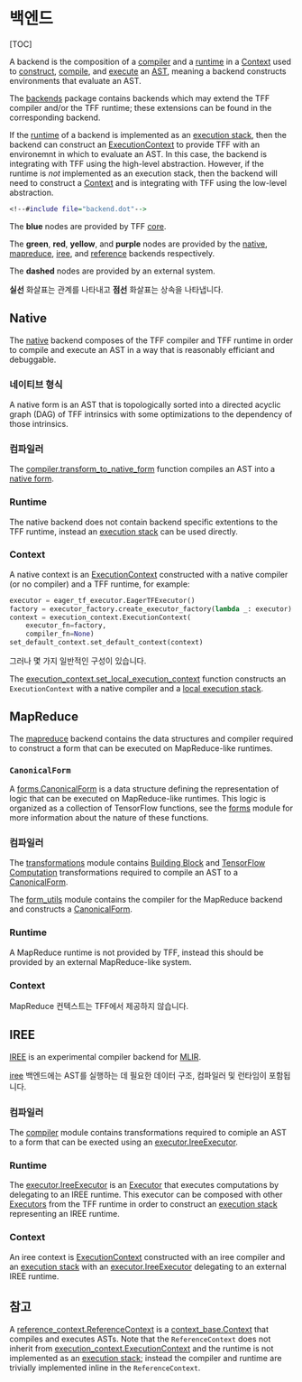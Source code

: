 # 백엔드

[TOC]

A backend is the composition of a [compiler](compilation.md#compiler) and a [runtime](execution.md#runtime) in a [Context](context.md#context) used to [construct](tracing.md), [compile](compilation.md), and [execute](execution.md) an [AST](compilation.md#ast), meaning a backend constructs environments that evaluate an AST.

The [backends](https://github.com/tensorflow/federated/blob/master/tensorflow_federated/python/core/backends) package contains backends which may extend the TFF compiler and/or the TFF runtime; these extensions can be found in the corresponding backend.

If the [runtime](execution.md#runtime) of a backend is implemented as an [execution stack](execution.md#execution-stack), then the backend can construct an [ExecutionContext](context.md#executioncontext) to provide TFF with an environemnt in which to evaluate an AST. In this case, the backend is integrating with TFF using the high-level abstraction. However, if the runtime is *not* implemented as an execution stack, then the backend will need to construct a [Context](context.md#context) and is integrating with TFF using the low-level abstraction.

```dot
<!--#include file="backend.dot"-->
```

The **blue** nodes are provided by TFF [core](https://github.com/tensorflow/federated/blob/master/tensorflow_federated/python/core).

The **green**, **red**, **yellow**, and **purple** nodes are provided by the [native](#native), [mapreduce](#mapreduce), [iree](#iree), and [reference](#reference) backends respectively.

The **dashed** nodes are provided by an external system.

**실선** 화살표는 관계를 나타내고 **점선** 화살표는 상속을 나타냅니다.

## Native

The [native](https://github.com/tensorflow/federated/blob/master/tensorflow_federated/python/core/backends/native) backend composes of the TFF compiler and TFF runtime in order to compile and execute an AST in a way that is reasonably efficiant and debuggable.

### 네이티브 형식

A native form is an AST that is topologically sorted into a directed acyclic graph (DAG) of TFF intrinsics with some optimizations to the dependency of those intrinsics.

### 컴파일러

The [compiler.transform_to_native_form](https://github.com/tensorflow/federated/blob/master/tensorflow_federated/python/core/backends/native/compiler.py) function compiles an AST into a [native form](#native-form).

### Runtime

The native backend does not contain backend specific extentions to the TFF runtime, instead an [execution stack](execution.md#execution-stack) can be used directly.

### Context

A native context is an [ExecutionContext](context.md#executioncontext) constructed with a native compiler (or no compiler) and a TFF runtime, for example:

```python
executor = eager_tf_executor.EagerTFExecutor()
factory = executor_factory.create_executor_factory(lambda _: executor)
context = execution_context.ExecutionContext(
    executor_fn=factory,
    compiler_fn=None)
set_default_context.set_default_context(context)
```

그러나 몇 가지 일반적인 구성이 있습니다.

The [execution_context.set_local_execution_context](https://github.com/tensorflow/federated/blob/master/tensorflow_federated/python/core/backends/native/execution_context.py) function constructs an `ExecutionContext` with a native compiler and a [local execution stack](execution.md#local-execution-stack).

## MapReduce

The [mapreduce](https://github.com/tensorflow/federated/blob/master/tensorflow_federated/python/core/backends/mapreduce) backend contains the data structures and compiler required to construct a form that can be executed on MapReduce-like runtimes.

### `CanonicalForm`

A [forms.CanonicalForm](https://github.com/tensorflow/federated/blob/master/tensorflow_federated/python/core/backends/mapreduce/forms.py) is a data structure defining the representation of logic that can be executed on MapReduce-like runtimes. This logic is organized as a collection of TensorFlow functions, see the [forms](https://github.com/tensorflow/federated/blob/master/tensorflow_federated/python/core/backends/mapreduce/forms.py) module for more information about the nature of these functions.

### 컴파일러

The [transformations](https://github.com/tensorflow/federated/blob/master/tensorflow_federated/python/core/backends/mapreduce/transformations.py) module contains [Building Block](compilation.md#building-block) and [TensorFlow Computation](compilation.md#tensorflow-computation) transformations required to compile an AST to a [CanonicalForm](#canonicalform).

The [form_utils](https://github.com/tensorflow/federated/blob/master/tensorflow_federated/python/core/backends/mapreduce/form_utils.py) module contains the compiler for the MapReduce backend and constructs a [CanonicalForm](#canonicalform).

### Runtime

A MapReduce runtime is not provided by TFF, instead this should be provided by an external MapReduce-like system.

### Context

MapReduce 컨텍스트는 TFF에서 제공하지 않습니다.

## IREE

[IREE](https://github.com/google/iree) is an experimental compiler backend for [MLIR](https://mlir.llvm.org/).

[iree](https://github.com/tensorflow/federated/blob/master/tensorflow_federated/python/core/backends/iree) 백엔드에는 AST를 실행하는 데 필요한 데이터 구조, 컴파일러 및 런타임이 포함됩니다.

### 컴파일러

The [compiler](https://github.com/tensorflow/federated/blob/master/tensorflow_federated/python/core/backends/iree/compiler.py) module contains transformations required to comiple an AST to a form that can be exected using an [executor.IreeExecutor](https://github.com/tensorflow/federated/blob/master/tensorflow_federated/python/core/backends/iree/executor.py).

### Runtime

The [executor.IreeExecutor](https://github.com/tensorflow/federated/blob/master/tensorflow_federated/python/core/backends/iree/executor.py) is an [Executor](execution.md#executor) that executes computations by delegating to an IREE runtime. This executor can be composed with other [Executors](execution.md#executor) from the TFF runtime in order to construct an [execution stack](execution.md#execution-stack) representing an IREE runtime.

### Context

An iree context is [ExecutionContext](context.md#executioncontext) constructed with an iree compiler and an [execution stack](execution.md#execution-stack) with an [executor.IreeExecutor](https://github.com/tensorflow/federated/blob/master/tensorflow_federated/python/core/backends/iree/executor.py) delegating to an external IREE runtime.

## 참고

A [reference_context.ReferenceContext](https://github.com/tensorflow/federated/blob/master/tensorflow_federated/python/core/backends/reference/reference_context.py) is a [context_base.Context](https://github.com/tensorflow/federated/blob/master/tensorflow_federated/python/core/impl/context_stack/context_base.py) that compiles and executes ASTs. Note that the `ReferenceContext` does not inherit from [execution_context.ExecutionContext](https://github.com/tensorflow/federated/blob/master/tensorflow_federated/python/core/impl/executors/execution_context.py) and the runtime is not implemented as an [execution stack](execution.md#execution-stack); instead the compiler and runtime are trivially implemented inline in the `ReferenceContext`.
